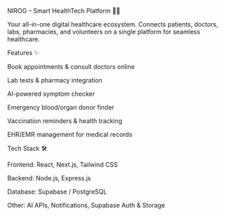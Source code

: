 NIROG – Smart HealthTech Platform 🏥💡

Your all-in-one digital healthcare ecosystem.
Connects patients, doctors, labs, pharmacies, and volunteers on a single platform for seamless healthcare.

Features ✨

Book appointments & consult doctors online

Lab tests & pharmacy integration

AI-powered symptom checker

Emergency blood/organ donor finder

Vaccination reminders & health tracking

EHR/EMR management for medical records

Tech Stack 🛠️

Frontend: React, Next.js, Tailwind CSS

Backend: Node.js, Express.js

Database: Supabase / PostgreSQL

Other: AI APIs, Notifications, Supabase Auth & Storage
